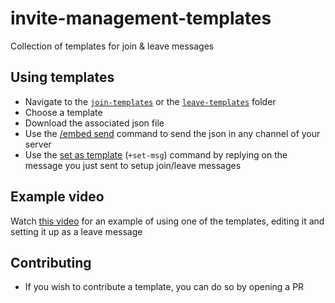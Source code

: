# invite-management-templates

Collection of templates for join &amp; leave messages

## Using templates

- Navigate to the [`join-templates`](https://github.com/Siris01/invite-management-templates/tree/main/join-templates) or the [`leave-templates`](https://github.com/Siris01/invite-management-templates/tree/main/leave-templates) folder
- Choose a template
- Download the associated json file
- Use the [/embed send](https://siris.gitbook.io/invite-management/commands/utility#embed) command to send the json in any channel of your server
- Use the [set as template](https://siris.gitbook.io/invite-management/commands/config#set-as-template) (`+set-msg`) command by replying on the message you just sent to setup join/leave messages

## Example video

Watch [this video](https://www.youtube.com/watch?v=0RIlqgZgRF4) for an example of using one of the templates, editing it and setting it up as a leave message

## Contributing

- If you wish to contribute a template, you can do so by opening a PR

